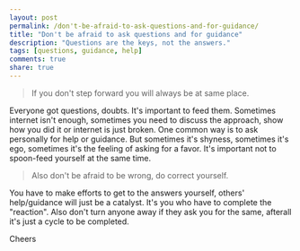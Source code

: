 ```yaml
---
layout: post
permalink: /don't-be-afraid-to-ask-questions-and-for-guidance/
title: "Don't be afraid to ask questions and for guidance"
description: "Questions are the keys, not the answers."
tags: [questions, guidance, help]
comments: true
share: true
---
```


> If you don't step forward you will always be at same place.

Everyone got questions, doubts. It's important to feed them. Sometimes internet isn't enough, sometimes you need to discuss the approach, show how you did it or internet is just broken. One common way is to ask personally for help or guidance. But sometimes it's shyness, sometimes it's ego, sometimes it's the feeling of asking for a favor. It's important not to spoon-feed yourself at the same time.

> Also don't be afraid to be wrong, do correct yourself.

You have to make efforts to get to the answers yourself, others' help/guidance will just be a catalyst. It's you who have to complete the "reaction". Also don't turn anyone away if they ask you for the same, afterall it's just a cycle to be completed.

Cheers
